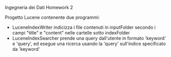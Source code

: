 Ingegneria dei Dati
Homework 2

Progetto Lucene contenente due programmi:
- LuceneIndexWriter indicizza i file contenuti in inputFolder secondo i campi "title" e "content" nelle cartelle sotto indexFolder
- LuceneIndexSearcher prende una query dall'utente in formato 'keyword' e 'query', ed esegue una ricerca usando la 'query' sull'indice specificato da 'keyword'